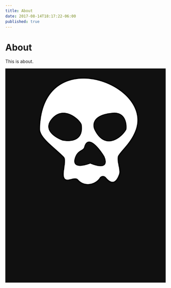 ```yaml
---
title: About
date: 2017-08-14T18:17:22-06:00
published: true
---
```


# About

This is about.

![jimbo-skull.jpg](static/images/jimbo-skull.jpg)

